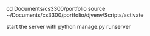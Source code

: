 cd Documents/cs3300/portfolio
source ~/Documents/cs3300/portfolio/djvenv/Scripts/activate

start the server with 
python manage.py runserver

